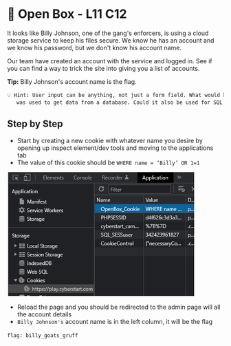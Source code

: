 # 💼 Open Box - L11 C12

It looks like Billy Johnson, one of the gang's enforcers, is using a cloud storage service to keep his files secure. We know he has an account and we know his password, but we don't know his account name.

Our team have created an account with the service and logged in. See if you can find a way to trick the site into giving you a list of accounts.

**Tip:** Billy Johnson's account name is the flag.

```txt
💡 Hint: User input can be anything, not just a form field. What would happen if the value of a cookie
   was used to get data from a database. Could it also be used for SQL Injection?
```

## Step by Step

- Start by creating a new cookie with whatever name you desire by opening up inspect element/dev tools and moving to the applications tab
- The value of this cookie should be `WHERE name = ‘Billy’ OR 1=1`

![image of the new cookie](/assets/openbox1.png)

- Reload the page and you should be redirected to the admin page will all the account details
- `Billy Johnson's` account name is in the left column, it will be the flag

`flag: billy_goats_gruff`

